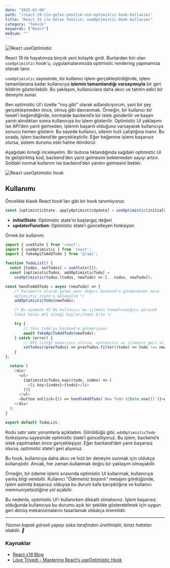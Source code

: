 ```yaml
---
date: "2025-01-06"
path: "/react-19-ile-gelen-yenilik-use-optimistic-hook-kullanimi"
title: "React 19 ile Gelen Yenilik: useOptimistic Hook Kullanımı"
category: "Teknik"
keywords: ["React"]
medium: ""
---
```


![React useOptimistic](/img/blog/2025-01-06/useOptimistic.png)

React 19 ile hayatımıza birçok yeni kolaylık girdi. Bunlardan biri olan `useOptimistic` hook'u, uygulamalarımızda optimistic rendering yapmamıza olanak tanır.

`useOptimistic` sayesinde, bir kullanıcı işlem gerçekleştirdiğinde, işlem tamamlanana kadar kullanıcıya **işlemin tamamlandığı varsayımıyla** bir geri bildirim gösterilebilir. Bu yaklaşım, kullanıcılara daha akıcı ve tatmin edici bir deneyim sunar.

Ben optimistic UI’ı özetle "mış gibi" olarak adlandırıyorum, yani bir şey gerçekleşmeden önce, olmuş gibi davranmak. Örneğin, bir kullanıcı bir tweet’i beğendiğinde, normalde backend’e bir istek gönderilir ve başarı yanıtı alındıktan sonra kullanıcıya bu işlem gösterilir. Optimistic UI yaklaşımı ise API’den yanıt gelmeden, işlemin başarılı olduğunu varsayarak kullanıcıya sonucu hemen gösterir. Bu sayede kullanıcı, sitenin hızlı çalıştığına inanır. Bu sırada, işlem backend’de gerçekleştirilir. Eğer beğenme işlemi başarısız olursa, sistem durumu eski haline döndürür.

Aşağıdaki örneği inceleyelim. Bir butona tıklandığında sağdaki optimistic UI ile geliştirilmiş kod, backend’den yanıt gelmesini beklemeden sayıyı artırır. Soldaki normal kullanım ise backend’den yanıtın gelmesini bekler.

![React useOptimistic hook](/img/blog/2025-01-06/optimistic-ui.gif)
## Kullanımı

Öncelikle klasik React hook'ları gibi bir hook tanımlıyoruz.

```javascript
const [optimisticState, applyOptimisticUpdate] = useOptimistic(initialState, updaterFunction);
```

- **initialState**: Optimistic state'in başlangıç değeri
- **updaterFunction**: Optimistic state'i güncelleyen fonksiyon

Örnek bir kullanım:

```javascript
import { useState } from 'react';
import { useOptimistic } from 'react';
import { fakeApiToAddTodo } from '@/api';

function TodoList() {
  const [todos, setTodos] = useState([]);
  const [optimisticTodos, addOptimisticTodo] =
	useOptimistic(todos,(todos, newTodo) => [...todos, newTodo]);

const handleAddTodo = async (newTodo) => {
	/* Parametre olarak gelen yeni değeri backend'e göndermeden önce
	optimistic state'e ekleyelim */
	addOptimisticTodo(newTodo);

	/* Bu aşamada UI'da kullanıcı bu işlemin tamamlandığını görecek
	fakat henüz API isteği başlatılmadı bile */

	try {
		// Yeni todo'yu backend'e gönderiyouz
		await fakeApiToAddTodo(newTodo);
	} catch (error) {
		// API isteği başarısız olursa, optimistic ui işlemini geri alıyoruz
		setTodos((prevTodos) => prevTodos.filter((todo) => todo !== newTodo));
	}
};

  return (
    <div>
      <ul>
        {optimisticTodos.map((todo, index) => (
          <li key={index}>{todo}</li>
        ))}
      </ul>
      <button onClick={() => handleAddTodo(`New Todo ${Date.now()}`)}>Add Todo</button>
    </div>
  );
}

export default TodoList;
```

Kodu satır satır yorumlarla açıkladım. Görüldüğü gibi, `addOptimisticTodo` fonksiyonu sayesinde optimistic state’i güncelliyoruz. Bu işlem, backend’e istek yapılmadan önce gerçekleşiyor. Eğer backend’den yanıt başarısız olursa, optimistic state’i geri alıyoruz.

Bu hook, kullanıcıya daha akıcı ve hızlı bir deneyim sunmak için oldukça kullanışlıdır. Ancak, her zaman kullanmak doğru bir yaklaşım olmayabilir.

Örneğin, bir ödeme işlemi sırasında optimistic UI kullanmak, kullanıcıya yanlış bilgi verebilir. Kullanıcı *"Ödemeniz başarılı"* mesajını gördüğünde, işlem aslında başarısız olduysa bu durum kafa karışıklığına ve kullanıcı memnuniyetsizliğine yol açabilir.

Bu nedenle, optimistic UI’ı kullanırken dikkatli olmalısınız. İşlem başarısız olduğunda kullanıcıya bu durumu açık bir şekilde gösterebilmek için uygun geri dönüş mekanizmalarını tasarlamak oldukça önemlidir.

***

*Yazının kapak görseli yapay zeka tarafından üretilmiştir, biraz hataları olabilir. 🤖*

### Kaynaklar

- <a href="https://react.dev/blog/2024/12/05/react-19#whats-new-in-react-19" target="_blank" rel="noreferrer noopener">React v19 Blog</a>
- <a href="https://medium.com/zestgeek/mastering-reacts-useoptimistic-hook-a-comprehensive-guide-with-examples-75b4637fe760" target="_blank" rel="noreferrer noopener">Love Trivedi - Mastering React’s useOptimistic Hook</a>
